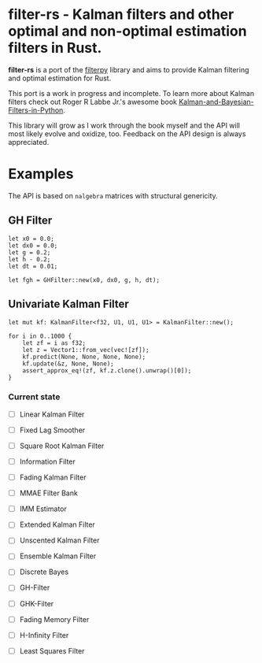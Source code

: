# filter-rs - Kalman filters and other optimal and non-optimal estimation filters in Rust.


**filter-rs** is a port of the [filterpy](https://github.com/rlabbe/filterpy) library and aims to provide Kalman filtering and optimal estimation for Rust.

This port is a work in progress and incomplete. To learn more about Kalman filters check out Roger R Labbe Jr.'s 
awesome book [Kalman-and-Bayesian-Filters-in-Python](https://github.com/rlabbe/Kalman-and-Bayesian-Filters-in-Python).

This library will grow as I work through the book myself and the API will most likely evolve and oxidize, too.
Feedback on the API design is always appreciated.

Examples
=========

The API is based on `nalgebra` matrices with structural genericity.

GH Filter
----------
```
let x0 = 0.0;
let dx0 = 0.0;
let g = 0.2;
let h - 0.2;
let dt = 0.01;

let fgh = GHFilter::new(x0, dx0, g, h, dt);

```

Univariate Kalman Filter
-------------------------
```
let mut kf: KalmanFilter<f32, U1, U1, U1> = KalmanFilter::new();

for i in 0..1000 {
    let zf = i as f32;
    let z = Vector1::from_vec(vec![zf]);
    kf.predict(None, None, None, None);
    kf.update(&z, None, None);
    assert_approx_eq!(zf, kf.z.clone().unwrap()[0]);
}
```


### Current state

* [ ] Linear Kalman Filter
* [ ] Fixed Lag Smoother
* [ ] Square Root Kalman Filter
* [ ] Information Filter
* [ ] Fading Kalman Filter
* [ ] MMAE Filter Bank
* [ ] IMM Estimator

* [ ] Extended Kalman Filter
* [ ] Unscented Kalman Filter
* [ ] Ensemble Kalman Filter

* [ ] Discrete Bayes

* [ ] GH-Filter
* [ ] GHK-Filter

* [ ] Fading Memory Filter

* [ ] H-Infinity Filter

* [ ] Least Squares Filter



